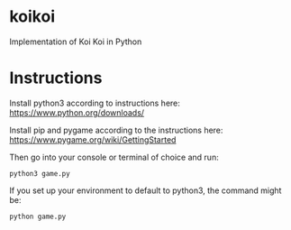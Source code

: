# koikoi
Implementation of Koi Koi in Python
# Instructions
Install python3 according to instructions here: https://www.python.org/downloads/

Install pip and pygame according to the instructions here: https://www.pygame.org/wiki/GettingStarted

Then go into your console or terminal of choice and run:

`python3 game.py`

If you set up your environment to default to python3, the command might be:
 
`python game.py`
